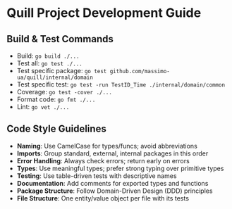 # Quill Project Development Guide

## Build & Test Commands
- Build: `go build ./...`
- Test all: `go test ./...`
- Test specific package: `go test github.com/massimo-ua/quill/internal/domain`
- Test specific test: `go test -run TestID_Time ./internal/domain/common`
- Coverage: `go test -cover ./...`
- Format code: `go fmt ./...`
- Lint: `go vet ./...`

## Code Style Guidelines
- **Naming**: Use CamelCase for types/funcs; avoid abbreviations
- **Imports**: Group standard, external, internal packages in this order
- **Error Handling**: Always check errors; return early on errors
- **Types**: Use meaningful types; prefer strong typing over primitive types
- **Testing**: Use table-driven tests with descriptive names
- **Documentation**: Add comments for exported types and functions
- **Package Structure**: Follow Domain-Driven Design (DDD) principles
- **File Structure**: One entity/value object per file with its tests